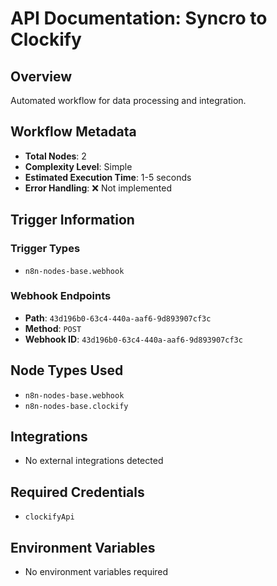 # API Documentation: Syncro to Clockify

## Overview
Automated workflow for data processing and integration.

## Workflow Metadata
- **Total Nodes**: 2
- **Complexity Level**: Simple
- **Estimated Execution Time**: 1-5 seconds
- **Error Handling**: ❌ Not implemented

## Trigger Information
### Trigger Types
- `n8n-nodes-base.webhook`

### Webhook Endpoints
- **Path**: `43d196b0-63c4-440a-aaf6-9d893907cf3c`
- **Method**: `POST`
- **Webhook ID**: `43d196b0-63c4-440a-aaf6-9d893907cf3c`


## Node Types Used
- `n8n-nodes-base.webhook`
- `n8n-nodes-base.clockify`

## Integrations
- No external integrations detected

## Required Credentials
- `clockifyApi`

## Environment Variables
- No environment variables required
